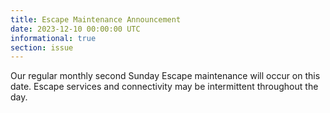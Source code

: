 ```yaml
---
title: Escape Maintenance Announcement 
date: 2023-12-10 00:00:00 UTC
informational: true
section: issue
---
```


Our regular monthly second Sunday Escape maintenance will occur on this date. Escape services and connectivity may be intermittent throughout the day.
